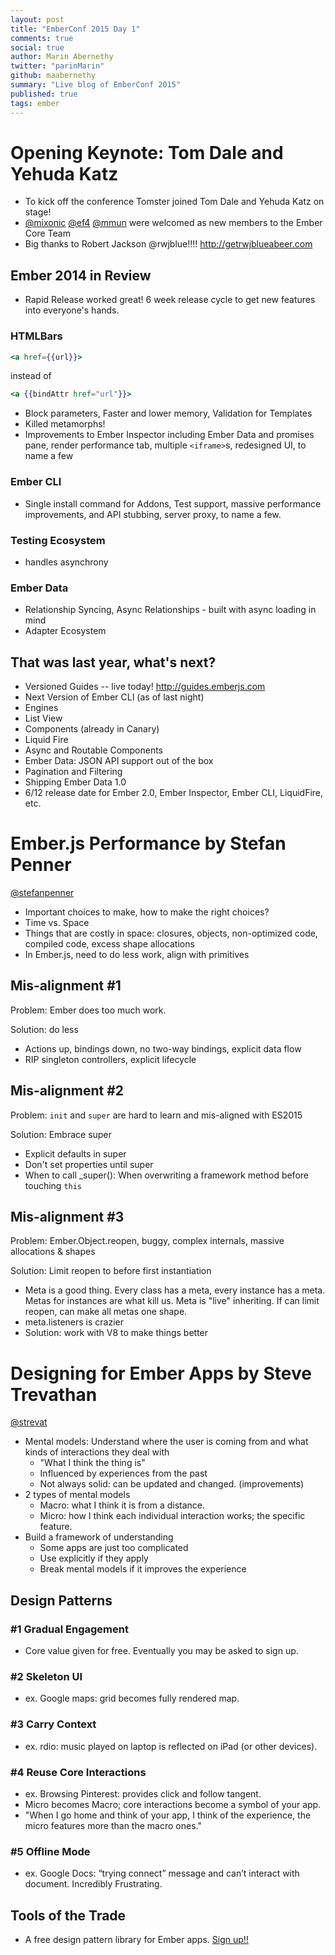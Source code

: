 ```yaml
---
layout: post
title: "EmberConf 2015 Day 1"
comments: true
social: true
author: Marin Abernethy
twitter: "parinMarin"
github: maabernethy
summary: "Live blog of EmberConf 2015"
published: true
tags: ember
---
```


# Opening Keynote: Tom Dale and Yehuda Katz

* To kick off the conference Tomster joined Tom Dale and Yehuda Katz on stage!
* [@mixonic](https://github.com/mixonic) [@ef4](https://github.com/ef4) [@mmun](https://github.com/mmunm) were welcomed as new members to the Ember Core Team
* Big thanks to Robert Jackson @rwjblue!!!! http://getrwjblueabeer.com

## Ember 2014 in Review

* Rapid Release worked great! 6 week release cycle to get new features into everyone's hands.

### HTMLBars

```hbs
<a href={{url}}>
```

instead of

```hbs
<a {{bindAttr href="url"}}> 
```

* Block parameters, Faster and lower memory, Validation for Templates
* Killed metamorphs!
* Improvements to Ember Inspector including Ember Data and promises pane, render performance tab, multiple `<iframe>`s, redesigned UI, to name a few

### Ember CLI

* Single install command for Addons, Test support, massive performance improvements, and API stubbing, server proxy, to name a few.

### Testing Ecosystem

* handles asynchrony 

### Ember Data

* Relationship Syncing, Async Relationships - built with async loading in mind
* Adapter Ecosystem

## That was last year, what's next?

* Versioned Guides -- live today! http://guides.emberjs.com
* Next Version of Ember CLI (as of last night)
* Engines
* List View
* <angle-bracket> Components (already in Canary)
* Liquid Fire
* Async and Routable Components
* Ember Data: JSON API support out of the box
* Pagination and Filtering
* Shipping Ember Data 1.0
* 6/12 release date for Ember 2.0, Ember Inspector, Ember CLI, LiquidFire, etc.


# Ember.js Performance by Stefan Penner 
[@stefanpenner](https://github.com/stefanpenner)

* Important choices to make, how to make the right choices?
* Time vs. Space
* Things that are costly in space: closures, objects, non-optimized code, compiled code, excess shape allocations
* In Ember.js, need to do less work, align with primitives

## Mis-alignment #1

Problem: Ember does too much work.

Solution: do less

* Actions up, bindings down, no two-way bindings, explicit data flow
* RIP singleton controllers, explicit lifecycle

## Mis-alignment #2

Problem: `init` and `super` are hard to learn and mis-aligned with ES2015

Solution: Embrace super

* Explicit defaults in super
* Don't set properties until super
* When to call _super(): When overwriting a framework method before touching `this`

## Mis-alignment #3

Problem: Ember.Object.reopen, buggy, complex internals, massive allocations & shapes

Solution: Limit reopen to before first instantiation

* Meta is a good thing. Every class has a meta, every instance has a meta. Metas for instances are what kill us. Meta is "live" inheriting. If can limit reopen, can make all metas one shape.
* meta.listeners is crazier
* Solution: work with V8 to make things better


# Designing for Ember Apps by Steve Trevathan
[@strevat](https://twitter.com/strevat)

* Mental models: Understand where the user is coming from and what kinds of interactions they deal with
    * "What I think the thing is"
    * Influenced by experiences from the past
    * Not always solid: can be updated and changed. (improvements)
* 2 types of mental models
    * Macro: what I think it is from a distance.
    * Micro: how I think each individual interaction works; the specific feature.
* Build a framework of understanding
    * Some apps are just too complicated
    * Use explicitly if they apply
    * Break mental models if it improves the experience


## Design Patterns

### #1 Gradual Engagement

* Core value given for free. Eventually you may be asked to sign up.

### #2 Skeleton UI 

* ex. Google maps: grid becomes fully rendered map.

### #3 Carry Context

* ex. rdio: music played on laptop is reflected on iPad (or other devices). 

### #4 Reuse Core Interactions

* ex. Browsing Pinterest: provides click and follow tangent.
* Micro becomes Macro; core interactions become a symbol of your app.
* "When I go home and think of your app, I think of the experience, the micro features more than the macro ones."

### #5 Offline Mode

* ex. Google Docs: “trying connect” message and can’t interact with document. Incredibly Frustrating.

## Tools of the Trade

 * A free design pattern library for Ember apps. [Sign up!!](http://toolsofthetrade.dockyard.com)
